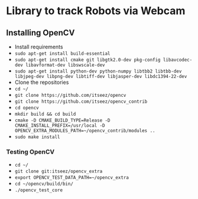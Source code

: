 # Library to track Robots via Webcam

## Installing OpenCV
- Install requirements
- `sudo apt-get install build-essential`
- `sudo apt-get install cmake git libgtk2.0-dev pkg-config
     libavcodec-dev libavformat-dev libswscale-dev`
- `sudo apt-get install python-dev python-numpy libtbb2 libtbb-dev
     libjpeg-dev libpng-dev libtiff-dev libjasper-dev
     libdc1394-22-dev`
- Clone the repositories
- `cd ~/`
- `git clone https://github.com/itseez/opencv`
- `git clone https://github.com/itseez/opencv_contrib`
- `cd opencv`
- `mkdir build && cd build`
- `cmake -D CMAKE_BUILD_TYPE=Release -D
   CMAKE_INSTALL_PREFIX=/usr/local -D
   OPENCV_EXTRA_MODULES_PATH=~/opencv_contrib/modules ..`
- `sudo make install`

### Testing OpenCV
- `cd ~/`
- `git clone git:itseez/opencv_extra`
- `export OPENCV_TEST_DATA_PATH=~/opencv_extra`
- `cd ~/opencv/build/bin/`
- `./opencv_test_core`
